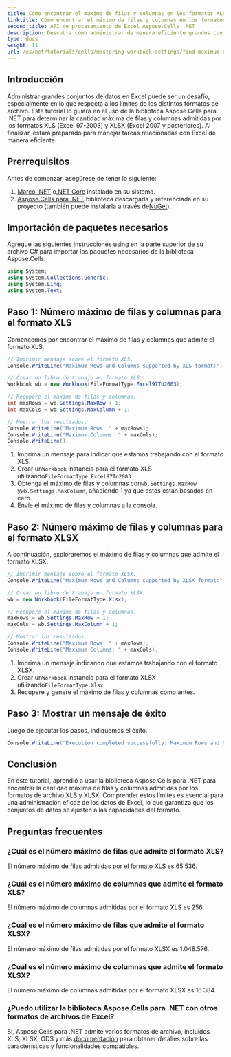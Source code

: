 ```yaml
---
title: Cómo encontrar el máximo de filas y columnas en los formatos XLS y XLSX
linktitle: Cómo encontrar el máximo de filas y columnas en los formatos XLS y XLSX
second_title: API de procesamiento de Excel Aspose.Cells .NET
description: Descubra cómo administrar de manera eficiente grandes conjuntos de datos en Excel utilizando la biblioteca Aspose.Cells para .NET. Esta guía ofrece un enfoque paso a paso para identificar la cantidad máxima de filas y columnas admitidas por los formatos de archivo XLS y XLSX.
type: docs
weight: 11
url: /es/net/tutorials/cells/mastering-workbook-settings/find-maximum-rows-and-columns/
---
```

## Introducción

Administrar grandes conjuntos de datos en Excel puede ser un desafío, especialmente en lo que respecta a los límites de los distintos formatos de archivo. Este tutorial lo guiará en el uso de la biblioteca Aspose.Cells para .NET para determinar la cantidad máxima de filas y columnas admitidas por los formatos XLS (Excel 97-2003) y XLSX (Excel 2007 y posteriores). Al finalizar, estará preparado para manejar tareas relacionadas con Excel de manera eficiente.

## Prerrequisitos

Antes de comenzar, asegúrese de tener lo siguiente:

1. [Marco .NET](https://dotnet.microsoft.com/en-us/download) o[.NET Core](https://dotnet.microsoft.com/en-us/download) instalado en su sistema.
2. [Aspose.Cells para .NET](https://releases.aspose.com/cells/net/) biblioteca descargada y referenciada en su proyecto (también puede instalarla a través de[NuGet](https://www.nuget.org/packages/Aspose.Cells/)).

## Importación de paquetes necesarios

Agregue las siguientes instrucciones using en la parte superior de su archivo C# para importar los paquetes necesarios de la biblioteca Aspose.Cells:

```csharp
using System;
using System.Collections.Generic;
using System.Linq;
using System.Text;
```

## Paso 1: Número máximo de filas y columnas para el formato XLS

Comencemos por encontrar el máximo de filas y columnas que admite el formato XLS.

```csharp
// Imprimir mensaje sobre el formato XLS.
Console.WriteLine("Maximum Rows and Columns supported by XLS format:");

// Crear un libro de trabajo en formato XLS.
Workbook wb = new Workbook(FileFormatType.Excel97To2003);

// Recupere el máximo de filas y columnas.
int maxRows = wb.Settings.MaxRow + 1;
int maxCols = wb.Settings.MaxColumn + 1;

// Mostrar los resultados.
Console.WriteLine("Maximum Rows: " + maxRows);
Console.WriteLine("Maximum Columns: " + maxCols);
Console.WriteLine();
```

1. Imprima un mensaje para indicar que estamos trabajando con el formato XLS.
2.  Crear un`Workbook` instancia para el formato XLS utilizando`FileFormatType.Excel97To2003`.
3.  Obtenga el máximo de filas y columnas con`wb.Settings.MaxRow` y`wb.Settings.MaxColumn`, añadiendo 1 ya que estos están basados en cero.
4. Envíe el máximo de filas y columnas a la consola.

## Paso 2: Número máximo de filas y columnas para el formato XLSX

A continuación, exploraremos el máximo de filas y columnas que admite el formato XLSX.

```csharp
// Imprimir mensaje sobre el formato XLSX.
Console.WriteLine("Maximum Rows and Columns supported by XLSX format:");

// Crear un libro de trabajo en formato XLSX.
wb = new Workbook(FileFormatType.Xlsx);

// Recupere el máximo de filas y columnas.
maxRows = wb.Settings.MaxRow + 1;
maxCols = wb.Settings.MaxColumn + 1;

// Mostrar los resultados.
Console.WriteLine("Maximum Rows: " + maxRows);
Console.WriteLine("Maximum Columns: " + maxCols);
```

1. Imprima un mensaje indicando que estamos trabajando con el formato XLSX.
2.  Crear un`Workbook` instancia para el formato XLSX utilizando`FileFormatType.Xlsx`.
3. Recupere y genere el máximo de filas y columnas como antes.

## Paso 3: Mostrar un mensaje de éxito

Luego de ejecutar los pasos, indiquemos el éxito.

```csharp
Console.WriteLine("Execution completed successfully: Maximum Rows and Columns retrieval for both formats.");
```

## Conclusión

En este tutorial, aprendió a usar la biblioteca Aspose.Cells para .NET para encontrar la cantidad máxima de filas y columnas admitidas por los formatos de archivo XLS y XLSX. Comprender estos límites es esencial para una administración eficaz de los datos de Excel, lo que garantiza que los conjuntos de datos se ajusten a las capacidades del formato.

## Preguntas frecuentes

### ¿Cuál es el número máximo de filas que admite el formato XLS?
El número máximo de filas admitidas por el formato XLS es 65.536.

### ¿Cuál es el número máximo de columnas que admite el formato XLS?
El número máximo de columnas admitidas por el formato XLS es 256.

### ¿Cuál es el número máximo de filas que admite el formato XLSX?
El número máximo de filas admitidas por el formato XLSX es 1.048.576.

### ¿Cuál es el número máximo de columnas que admite el formato XLSX?
El número máximo de columnas admitidas por el formato XLSX es 16.384.

### ¿Puedo utilizar la biblioteca Aspose.Cells para .NET con otros formatos de archivos de Excel?
 Sí, Aspose.Cells para .NET admite varios formatos de archivo, incluidos XLS, XLSX, ODS y más.[documentación](https://reference.aspose.com/cells/net/) para obtener detalles sobre las características y funcionalidades compatibles.